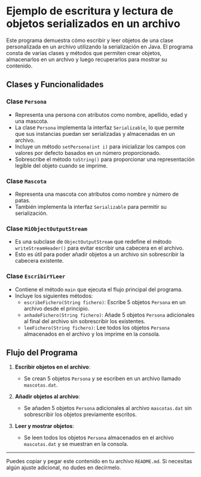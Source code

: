 # Ejemplo de escritura y lectura de objetos serializados en un archivo

Este programa demuestra cómo escribir y leer objetos de una clase personalizada en un archivo utilizando la serialización en Java. El programa consta de varias clases y métodos que permiten crear objetos, almacenarlos en un archivo y luego recuperarlos para mostrar su contenido.

## Clases y Funcionalidades

### Clase `Persona`

- Representa una persona con atributos como nombre, apellido, edad y una mascota.
- La clase `Persona` implementa la interfaz `Serializable`, lo que permite que sus instancias puedan ser serializadas y almacenadas en un archivo.
- Incluye un método `setPersona(int i)` para inicializar los campos con valores por defecto basados en un número proporcionado.
- Sobrescribe el método `toString()` para proporcionar una representación legible del objeto cuando se imprime.

### Clase `Mascota`

- Representa una mascota con atributos como nombre y número de patas.
- También implementa la interfaz `Serializable` para permitir su serialización.

### Clase `MiObjectOutputStream`

- Es una subclase de `ObjectOutputStream` que redefine el método `writeStreamHeader()` para evitar escribir una cabecera en el archivo.
- Esto es útil para poder añadir objetos a un archivo sin sobrescribir la cabecera existente.

### Clase `EscribirYLeer`

- Contiene el método `main` que ejecuta el flujo principal del programa.
- Incluye los siguientes métodos:
  - `escribeFichero(String fichero)`: Escribe 5 objetos `Persona` en un archivo desde el principio.
  - `anhadeFichero(String fichero)`: Añade 5 objetos `Persona` adicionales al final del archivo sin sobrescribir los existentes.
  - `leeFichero(String fichero)`: Lee todos los objetos `Persona` almacenados en el archivo y los imprime en la consola.

## Flujo del Programa

1. **Escribir objetos en el archivo**:
   - Se crean 5 objetos `Persona` y se escriben en un archivo llamado `mascotas.dat`.

2. **Añadir objetos al archivo**:
   - Se añaden 5 objetos `Persona` adicionales al archivo `mascotas.dat` sin sobrescribir los objetos previamente escritos.

3. **Leer y mostrar objetos**:
   - Se leen todos los objetos `Persona` almacenados en el archivo `mascotas.dat` y se muestran en la consola.

---

Puedes copiar y pegar este contenido en tu archivo `README.md`. Si necesitas algún ajuste adicional, no dudes en decírmelo.
